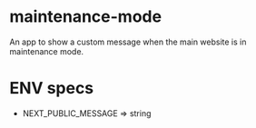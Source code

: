 # maintenance-mode

An app to show a custom message when the main website is in maintenance mode.

# ENV specs

- NEXT_PUBLIC_MESSAGE => string
